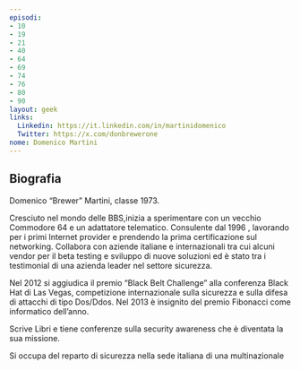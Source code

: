 ```yaml
---
episodi:
- 10
- 19
- 21
- 40
- 64
- 69
- 74
- 76
- 80
- 90
layout: geek
links:
  Linkedin: https://it.linkedin.com/in/martinidomenico
  Twitter: https://x.com/donbrewerone
nome: Domenico Martini
---
```

## Biografia
Domenico “Brewer” Martini, classe 1973.

Cresciuto nel mondo delle BBS,inizia a sperimentare con un vecchio Commodore 64 e un adattatore telematico.
Consulente dal 1996 , lavorando per i primi Internet provider e prendendo la prima certificazione sul networking.
Collabora con aziende italiane e internazionali tra cui alcuni vendor per il beta testing e
sviluppo di nuove soluzioni ed è stato tra i testimonial di una azienda leader nel settore sicurezza.

Nel 2012 si aggiudica il premio “Black Belt Challenge” alla conferenza Black Hat di Las Vegas, competizione internazionale
sulla sicurezza e sulla difesa di attacchi di tipo Dos/Ddos. Nel 2013 è insignito del premio Fibonacci come informatico dell’anno.

Scrive Libri e tiene conferenze sulla security awareness che è diventata la sua missione.

Si occupa del reparto di sicurezza nella sede italiana di una multinazionale
